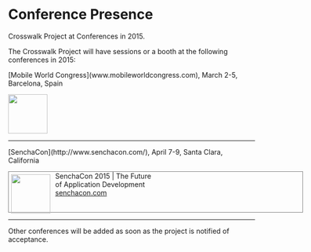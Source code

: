 # Conference Presence
Crosswalk Project at Conferences in 2015.

The Crosswalk Project will have sessions or a booth at the following conferences in 2015:

<p>[Mobile World Congress](www.mobileworldcongress.com), March 2-5, Barcelona, Spain</p>
 <a href="www.mobileworldcongress.com">
  <img src="/assets/MWC15-banner.jpg" style="height:80px;">
 </a>
<hr>

<p>[SenchaCon](http://www.senchacon.com/), April 7-9, Santa Clara, California</p>

 <div style="border:solid 1px gray; height:82px; width:600px">
<a href="http://www.senchacon.com/"> <img src="/assets/senchacon-horiz-blue.jpg" style="height:80px;float:left;padding:5px 10px 5px 5px;" ></a> SenchaCon 2015 | The Future <br>
  of Application Development <br> <a href="http://www.senchacon.com/">senchacon.com</a>
 </div>

<hr>
Other conferences will be added as soon as the project is notified of acceptance.

